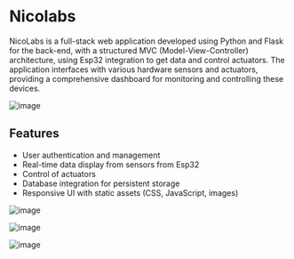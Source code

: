 # Nicolabs
NicoLabs is a full-stack web application developed using Python and Flask for the back-end, with a structured MVC (Model-View-Controller) architecture, using Esp32 integration to get data and control actuators. The application interfaces with various hardware sensors and actuators, providing a comprehensive dashboard for monitoring and controlling these devices.

![image](https://github.com/user-attachments/assets/bcc5aa07-add5-4eeb-bb30-f505f4d074cc)

## Features

- User authentication and management
- Real-time data display from sensors from Esp32
- Control of actuators
- Database integration for persistent storage
- Responsive UI with static assets (CSS, JavaScript, images)

![image](https://github.com/user-attachments/assets/6100cc3a-8172-44b7-a999-366103667d13)

![image](https://github.com/user-attachments/assets/b1f8e9c7-9e16-420f-8bc7-83d92a3aa5ce)

![image](https://github.com/user-attachments/assets/a0320c36-3324-4c7b-9a61-0f05a374e3b4)
